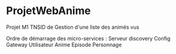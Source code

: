 # ProjetWebAnime
Projet M1 TNSID de Gestion d'une liste des animés vus 

Ordre de démarrage des micro-services :
Serveur discovery
Config
Gateway 
Utilisateur
Anime 
Episode
Personnage
